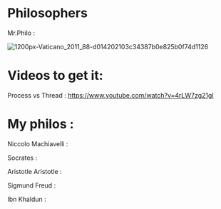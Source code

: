 # Philosophers

Mr.Philo : 

![1200px-Vaticano_2011_88-d014202103c34387b0e825b0f74d1126](https://user-images.githubusercontent.com/80540449/233755351-90e96403-419c-41a0-8b6e-a295fe84b387.jpg)


<h1>Videos to get it: </h1>

Process vs Thread : 
https://www.youtube.com/watch?v=4rLW7zg21gI

<h1>My philos : </h1> 

Niccolo Machiavelli :

Socrates :

Aristotle Aristotle :

Sigmund Freud :

Ibn Khaldun :
